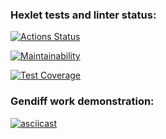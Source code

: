 ### Hexlet tests and linter status:

[![Actions Status](https://github.com/niramov/frontend-project-lvl2/workflows/hexlet-check/badge.svg)](https://github.com/niramov/frontend-project-lvl2/actions)

[![Maintainability](https://api.codeclimate.com/v1/badges/b841b0e726d8f177b4ee/maintainability)](https://codeclimate.com/github/niramov/frontend-project-lvl2/maintainability)

[![Test Coverage](https://api.codeclimate.com/v1/badges/b841b0e726d8f177b4ee/test_coverage)](https://codeclimate.com/github/niramov/frontend-project-lvl2/test_coverage)

### Gendiff work demonstration:

[![asciicast](https://asciinema.org/a/R99VACN5YoXg6ldFhiuAqwbE9.svg)](https://asciinema.org/a/R99VACN5YoXg6ldFhiuAqwbE9)
